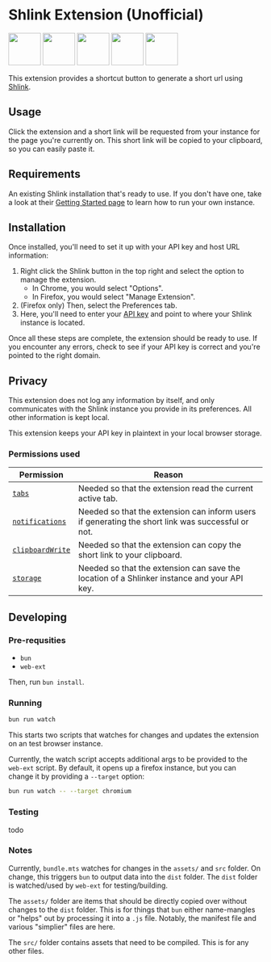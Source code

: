 # Shlink Extension (Unofficial)

<a href="https://chrome.google.com/webstore/detail/shlink/mgdacpmionfhhogkokjbdeehfnnliajj" target="_blank"><img src="https://imgur.com/3C4iKO0.png" width="64" height="64"></a>
<a href="https://addons.mozilla.org/en-US/firefox/addon/shlink/" target="_blank"><img src="https://imgur.com/ihXsdDO.png" width="64" height="64"></a>
<a href="https://chrome.google.com/webstore/detail/shlink/mgdacpmionfhhogkokjbdeehfnnliajj" target="_blank"><img src="https://imgur.com/EuDp4vP.png" width="64" height="64"></a>
<a href="https://chrome.google.com/webstore/detail/shlink/mgdacpmionfhhogkokjbdeehfnnliajj" target="_blank"><img src="https://imgur.com/z8yjLZ2.png" width="64" height="64"></a>
<a href="https://addons.mozilla.org/en-US/firefox/addon/shlink/" target="_blank"><img src="https://imgur.com/MQYBSrD.png" width="64" height="64"></a>

This extension provides a shortcut button to generate a short url using
[Shlink][home-page].

## Usage

Click the extension and a short link will be requested from your instance for
the page you're currently on. This short link will be copied to your clipboard,
so you can easily paste it.

## Requirements

An existing Shlink installation that's ready to use. If you don't have one, take
a look at their [Getting Started page][getting-started] to learn how to run your
own instance.

## Installation

Once installed, you'll need to set it up with your API key and host URL
information:

1. Right click the Shlink button in the top right and select the option to
   manage the extension.
   - In Chrome, you would select "Options".
   - In Firefox, you would select "Manage Extension".
2. (Firefox only) Then, select the Preferences tab.
3. Here, you'll need to enter your [API key][api-key-docs] and point to where
   your Shlink instance is located.

Once all these steps are complete, the extension should be ready to use. If you
encounter any errors, check to see if your API key is correct and you're pointed
to the right domain.

## Privacy

This extension does not log any information by itself, and only communicates
with the Shlink instance you provide in its preferences. All other information
is kept local.

This extension keeps your API key in plaintext in your local browser storage.

### Permissions used

| Permission                        | Reason                                                                                            |
| --------------------------------- | ------------------------------------------------------------------------------------------------- |
| [`tabs`][tabs-api]                | Needed so that the extension read the current active tab.                                         |
| [`notifications`][notif-api]      | Needed so that the extension can inform users if generating the short link was successful or not. |
| [`clipboardWrite`][clipboard-api] | Needed so that the extension can copy the short link to your clipboard.                           |
| [`storage`][storage-api]          | Needed so that the extension can save the location of a Shlinker instance and your API key.       |

[home-page]: https://shlink.io
[getting-started]: https://shlink.io/documentation
[api-key-docs]: https://shlink.io/documentation/api-docs/authentication/
[tabs-api]: https://developer.mozilla.org/en-US/docs/Mozilla/Add-ons/WebExtensions/API/tabs
[notif-api]: https://developer.mozilla.org/en-US/docs/Mozilla/Add-ons/WebExtensions/API/notifications
[clipboard-api]: https://developer.mozilla.org/en-US/docs/Mozilla/Add-ons/WebExtensions/API/clipboard
[storage-api]: https://developer.mozilla.org/en-US/docs/Mozilla/Add-ons/WebExtensions/API/storage
[all-urls-api]: https://developer.mozilla.org/en-US/docs/Mozilla/Add-ons/WebExtensions/Match_patterns

## Developing

### Pre-requsities

- `bun`
- `web-ext`

Then, run `bun install`.

### Running

```sh
bun run watch
```

This starts two scripts that watches for changes and updates the extension on an
test browser instance.

Currently, the watch script accepts additional args to be provided to the
`web-ext` script. By default, it opens up a firefox instance, but you can change
it by providing a `--target` option:

```sh
bun run watch -- --target chromium
```

### Testing

todo

### Notes

Currently, `bundle.mts` watches for changes in the `assets/` and `src` folder.
On change, this triggers `bun` to output data into the `dist` folder. The `dist`
folder is watched/used by `web-ext` for testing/building.

The `assets/` folder are items that should be directly copied over without
changes to the `dist` folder. This is for things that `bun` either name-mangles
or "helps" out by processing it into a `.js` file. Notably, the manifest file
and various "simplier" files are here.

The `src/` folder contains assets that need to be compiled. This is for any
other files.
